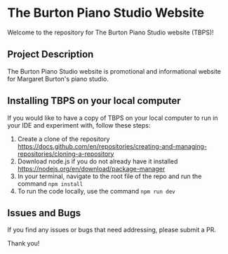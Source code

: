 # The Burton Piano Studio Website

Welcome to the repository for The Burton Piano Studio website (TBPS)! 

## Project Description

The Burton Piano Studio website is promotional and informational website for Margaret Burton's piano studio.

## Installing TBPS on your local computer

If you would like to have a copy of TBPS on your local computer to run in your IDE and experiment with, follow these steps:

1. Create a clone of the repository https://docs.github.com/en/repositories/creating-and-managing-repositories/cloning-a-repository
2. Download node.js if you do not already have it installed https://nodejs.org/en/download/package-manager
3. In your terminal, navigate to the root file of the repo and run the command ```npm install```
4. To run the code locally, use the command ```npm run dev```

## Issues and Bugs
If you find any issues or bugs that need addressing, please submit a PR.

Thank you!
